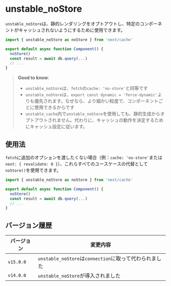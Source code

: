 # unstable_noStore

`unstable_noStore`は、静的レンダリングをオプトアウトし、特定のコンポーネントがキャッシュされないようにするために使用できます。

```jsx
import { unstable_noStore as noStore } from 'next/cache'

export default async function Component() {
  noStore()
  const result = await db.query(...)
  // ...
}
```

> **Good to know**:
>
> - `unstable_noStore`は、`fetch`の`cache: 'no-store'`と同等です
> - `unstable_noStore`は、`export const dynamic = 'force-dynamic'`よりも優先されます。なぜなら、より細かい粒度で、コンポーネントごとに使用できるからです
> - `unstable_cache`内で`unstable_noStore`を使用しても、静的生成からオプトアウトされません。代わりに、キャッシュの動作を決定するためにキャッシュ設定に従います。

## 使用法

`fetch`に追加のオプションを渡したくない場合（例：`cache: 'no-store'`または`next: { revalidate: 0 }`）、これらすべてのユースケースの代替として`noStore()`を使用できます。

```jsx
import { unstable_noStore as noStore } from 'next/cache'

export default async function Component() {
  noStore()
  const result = await db.query(...)
  // ...
}
```

## バージョン履歴

| バージョン | 変更内容 |
|---------|---------|
| `v15.0.0` | `unstable_noStore`は`connection`に取って代わられました |
| `v14.0.0` | `unstable_noStore`が導入されました |
